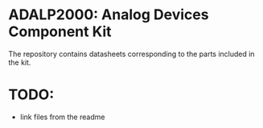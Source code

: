 # ADALP2000: Analog Devices Component Kit

The repository contains datasheets corresponding to the parts included in the kit.

# TODO:
* link files from the readme
